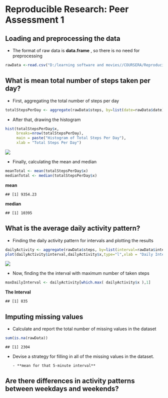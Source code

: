 # Reproducible Research: Peer Assessment 1

## Loading and preprocessing the data
- The format of raw data is **data.frame** , so there is no need for preprocessing


```r
rawData <-read.csv("D:/learning software and movies//COURSERA/Reproducible Research/Data For Assignments/activity.csv")
```
## What is mean total number of steps taken per day?
- First, aggregating the total number of steps per day

```r
totalStepsPerDay <- aggregate(rawData$steps, by=list(date=rawData$date),FUN=sum,na.rm=TRUE)
```

- After that, drawing the histogram

```r
hist(totalStepsPerDay$x, 
     breaks=nrow(totalStepsPerDay),
     main = paste("Histogram of Total Steps Per Day"),
     xlab = "Total Steps Per Day")
```

![](PA1_template_files/figure-html/unnamed-chunk-3-1.png) 

- Finally, calculating the mean and median

```r
meanTotal <- mean(totalStepsPerDay$x)
medianTotal <- median(totalStepsPerDay$x)
```
**mean**

```
## [1] 9354.23
```

**median**

```
## [1] 10395
```

## What is the average daily activity pattern?
- Finding the daily activity pattern for intervals and plotting the results

```r
dailyActivity <- aggregate(rawData$steps, by=list(interval=rawData$interval),FUN=mean,na.r=TRUE)
plot(dailyActivity$interval,dailyActivity$x,type="l",xlab = "Daily Interval",ylab = "Average Steps for All Days")
```

![](PA1_template_files/figure-html/unnamed-chunk-7-1.png) 

- Now, finding the the interval with maximum number of taken steps

```r
maxDailyInterval <- dailyActivity[which.max( dailyActivity$x ),1]
```
**The Interval**

```
## [1] 835
```
## Imputing missing values

- Calculate and report the total number of missing values in the dataset

```r
sum(is.na(rawData))
```

```
## [1] 2304
```

- Devise a strategy for filling in all of the missing values in the dataset.

      - **mean for that 5-minute interval**

## Are there differences in activity patterns between weekdays and weekends?
